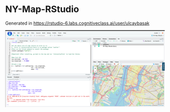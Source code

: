 # NY-Map-RStudio

Generated in https://rstudio-6.labs.cognitiveclass.ai/user/ulcaybasak

<img src ="Screen%20Shot%202020-07-18%20at%204.47.32%20AM.png" >
